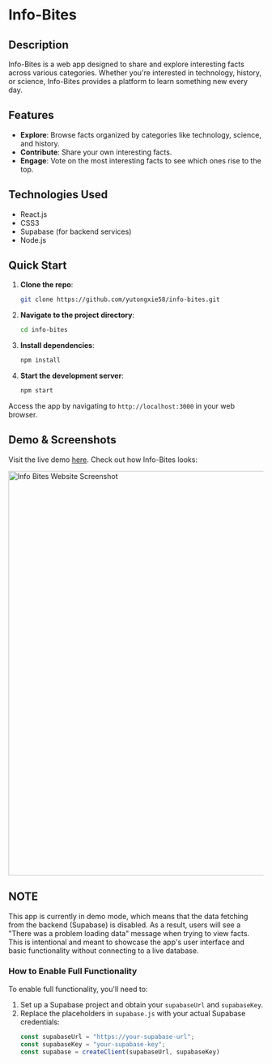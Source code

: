 # Info-Bites

## Description
Info-Bites is a web app designed to share and explore interesting facts across various categories. Whether you're interested in technology, history, or science, Info-Bites provides a platform to learn something new every day.

## Features
- **Explore**: Browse facts organized by categories like technology, science, and history.
- **Contribute**: Share your own interesting facts.
- **Engage**: Vote on the most interesting facts to see which ones rise to the top.

## Technologies Used
- React.js
- CSS3
- Supabase (for backend services)
- Node.js

## Quick Start
1. **Clone the repo**:
   ```bash
   git clone https://github.com/yutongxie58/info-bites.git
2. **Navigate to the project directory**:
   ```bash
   cd info-bites
3. **Install dependencies**:
   ```bash
   npm install
4. **Start the development server**:
   ```bash
   npm start
Access the app by navigating to `http://localhost:3000` in your web browser.

## Demo & Screenshots
Visit the live demo [here](https://info-bites.netlify.app/). Check out how Info-Bites looks:

<img src="https://i.postimg.cc/C1h99vW9/info-bites.png" width="800" alt="Info Bites Website Screenshot">

## NOTE
This app is currently in demo mode, which means that the data fetching from the backend (Supabase) is disabled. As a result, users will see a "There was a problem loading data" message when trying to view facts. This is intentional and meant to showcase the app's user interface and basic functionality without connecting to a live database.

### How to Enable Full Functionality

To enable full functionality, you'll need to:

1. Set up a Supabase project and obtain your `supabaseUrl` and `supabaseKey`.
2. Replace the placeholders in `supabase.js` with your actual Supabase credentials:
   ```javascript
   const supabaseUrl = "https://your-supabase-url";
   const supabaseKey = "your-supabase-key";
   const supabase = createClient(supabaseUrl, supabaseKey)
